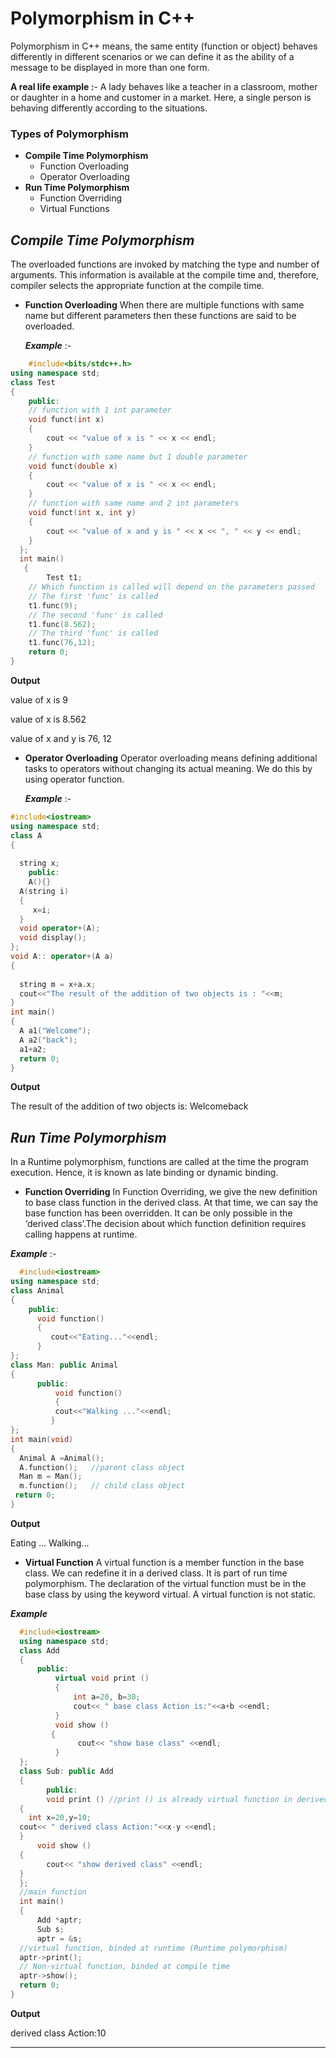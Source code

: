 # **Polymorphism in C++**

Polymorphism in C++ means, the same entity (function or object) behaves differently in different scenarios or we can define it as the ability of a message to be displayed in more than one form.

**A real life example :**- A lady behaves like a teacher in a classroom, mother or daughter in a home and customer in a market. Here, a single person is behaving differently according to the situations.

 ### **Types of Polymorphism**

  * **Compile Time Polymorphism**
    * Function Overloading
    * Operator Overloading
  * **Run Time Polymorphism**
    * Function Overriding
    * Virtual Functions

## ***Compile Time Polymorphism***
The overloaded functions are invoked by matching the type and number of arguments. This information is available at the compile time and, therefore, compiler selects the appropriate function at the compile time.

  * **Function Overloading**
  When there are multiple functions with same name but different parameters then these functions are said to be overloaded.

    ***Example*** :-
    
```cpp
    #include<bits/stdc++.h>
using namespace std;
class Test
{
    public:
    // function with 1 int parameter
    void funct(int x)
    {
        cout << "value of x is " << x << endl;
    }
    // function with same name but 1 double parameter
    void funct(double x)
    {
        cout << "value of x is " << x << endl;
    }
    // function with same name and 2 int parameters
    void funct(int x, int y)
    {
        cout << "value of x and y is " << x << ", " << y << endl;
    }
  };
  int main()
   {
        Test t1;
    // Which function is called will depend on the parameters passed
    // The first 'func' is called
    t1.func(9);
    // The second 'func' is called
    t1.func(8.562);
    // The third 'func' is called
    t1.func(76,12);
    return 0;
}
```
**Output**

  value of x is 9  

  value of x is 8.562

  value of x and y is 76, 12

  * **Operator Overloading**
  Operator overloading means defining additional tasks to operators without changing its actual meaning. We do this by using operator function.

    ***Example*** :-
    
  ```cpp
  #include<iostream>  
using namespace std;  
class A  
{  
     
    string x;  
      public:  
      A(){}  
    A(string i)  
    {  
       x=i;  
    }  
    void operator+(A);  
    void display();  
};  
void A:: operator+(A a)  
{  
      
    string m = x+a.x;  
    cout<<"The result of the addition of two objects is : "<<m;  
}  
int main()  
{  
    A a1("Welcome");  
    A a2("back");  
    a1+a2;  
    return 0;  
}
```
**Output**

  The result of the addition of two objects is: Welcomeback

## ***Run Time Polymorphism***
In a Runtime polymorphism, functions are called at the time the program execution. Hence, it is known as late binding or dynamic binding.

  * **Function Overriding**
  In Function Overriding, we give the new definition to base class function in the derived class. At that time, we can say the base function has been overridden. It can be only possible in the ‘derived class’.The decision about which function definition requires calling happens at runtime.

  ***Example*** :-

  ```cpp
    #include<iostream>  
  using namespace std;  
  class Animal 
  {  
      public:  
        void function()
        {    
           cout<<"Eating..."<<endl;    
        }      
  };   
  class Man: public Animal    
  {    
        public:  
            void function()    
            {  
            cout<<"Walking ..."<<endl;    
           }    
  };  
  int main(void)
  {  
    Animal A =Animal();
    A.function();   //parent class object 
    Man m = Man();    
    m.function();   // child class object
   return 0;  
  }
```
  **Output**

  Eating ...
  Walking...

  * **Virtual Function** A virtual function is a member function in the base class. We can redefine it in a derived class. It is part of run time polymorphism. The declaration of the virtual function must be in the base class by using the keyword virtual. A virtual function is not static. 

  ***Example***

  ```cpp
    #include<iostream>
    using namespace std; 
    class Add
    { 
        public: 
            virtual void print () 
            {
                int a=20, b=30;
                cout<< " base class Action is:"<<a+b <<endl;
            }
            void show () 
           {
                 cout<< "show base class" <<endl; 
            } 
    }; 
    class Sub: public Add 
    { 
          public: 
          void print () //print () is already virtual function in derived class, we could also declared as virtual void print () explicitly 
    { 
      int x=20,y=10;
    cout<< " derived class Action:"<<x-y <<endl; 
    } 
        void show () 
    { 
          cout<< "show derived class" <<endl;
    } 
    }; 
    //main function 
    int main() 
    { 
        Add *aptr; 
        Sub s; 
        aptr = &s; 
    //virtual function, binded at runtime (Runtime polymorphism) 
    aptr->print(); 
    // Non-virtual function, binded at compile time 
    aptr->show();
    return 0; 
} 
```
**Output**

 derived class Action:10
****************************************************************************
